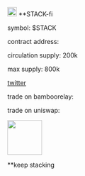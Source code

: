 <img src="https://srv-file12.gofile.io/download/iksPhb/PicsArt_08-06-09.12.19.png"
height="21"> **STACK-fi       

symbol: $STACK

contract address: 

circulation supply: 200k

max supply: 800k


[twitter](https://www.twitter.com/stack_fi)


trade on bamboorelay:

trade on uniswap:


<img src="https://srv-file12.gofile.io/download/iksPhb/PicsArt_08-06-09.12.19.png"
height="78">

**keep stacking


 







